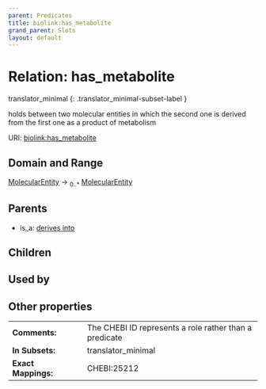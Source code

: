 ```yaml
---
parent: Predicates
title: biolink:has_metabolite
grand_parent: Slots
layout: default
---
```


# Relation: has_metabolite

translator_minimal
{: .translator_minimal-subset-label }


holds between two molecular entities in which the second one is derived from the first one as a product of metabolism

URI: [biolink:has_metabolite](https://w3id.org/biolink/vocab/has_metabolite)

## Domain and Range

[MolecularEntity](MolecularEntity.md) ->  <sub>0..*</sub> [MolecularEntity](MolecularEntity.md)

## Parents

 *  is_a: [derives into](derives_into.md)

## Children


## Used by


## Other properties

|  |  |  |
| --- | --- | --- |
| **Comments:** | | The CHEBI ID represents a role rather than a predicate |
| **In Subsets:** | | translator_minimal |
| **Exact Mappings:** | | CHEBI:25212 |

